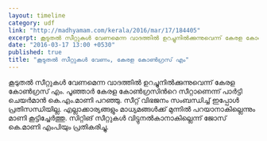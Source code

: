 ```yaml
---
layout: timeline
category: udf
link: "http://madhyamam.com/kerala/2016/mar/17/184405"
excerpt: കൂടുതൽ സീറ്റുകൾ വേണമെന്ന വാദത്തിൽ ഉറച്ചുനിൽക്കുന്നുവെന്ന് കേരള കോൺഗ്രസ് എം. പൂഞ്ഞാർ കേരള കോൺഗ്രസിന്‍റെ സീറ്റാണെന്ന് പാർട്ടി ചെയർമാൻ കെ.എം.മാണി പറഞ്ഞു.
date: "2016-03-17 13:00 +0530"
published: true
title: "കൂടുതൽ സീറ്റുകൾ വേണം, കേരള കോൺഗ്രസ് എം"
---
```



കൂടുതൽ സീറ്റുകൾ വേണമെന്ന വാദത്തിൽ ഉറച്ചുനിൽക്കുന്നുവെന്ന് കേരള കോൺഗ്രസ് എം. പൂഞ്ഞാർ കേരള കോൺഗ്രസിന്‍റെ സീറ്റാണെന്ന് പാർട്ടി ചെയർമാൻ കെ.എം.മാണി പറഞ്ഞു.  സീറ്റ് വിഭജനം സംബന്ധിച്ച് ഇപ്പോൾ പ്രതിസന്ധിയില്ല. എല്ലാക്കാര്യങ്ങളും മാധ്യമങ്ങൾക്ക് മുന്നിൽ പറയാനാകില്ലെന്നും മാണി കൂട്ടിച്ചേർത്തു. സിറ്റിങ് സീറ്റുകൾ വിട്ടുനൽകാനാകില്ലെന്ന് ജോസ് കെ.മാണി എംപിയും പ്രതികരിച്ചു.
